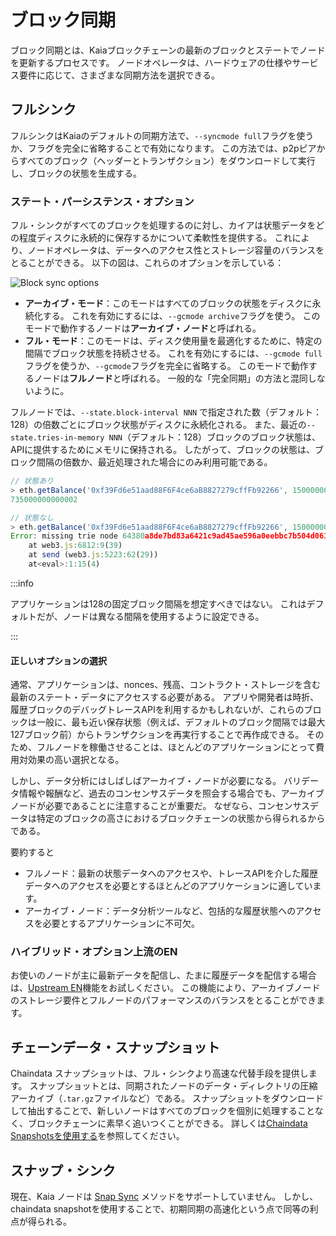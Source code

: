 # ブロック同期

ブロック同期とは、Kaiaブロックチェーンの最新のブロックとステートでノードを更新するプロセスです。 ノードオペレータは、ハードウェアの仕様やサービス要件に応じて、さまざまな同期方法を選択できる。

## フルシンク

フルシンクはKaiaのデフォルトの同期方法で、`--syncmode full`フラグを使うか、フラグを完全に省略することで有効になります。 この方法では、p2pピアからすべてのブロック（ヘッダーとトランザクション）をダウンロードして実行し、ブロックの状態を生成する。

### ステート・パーシステンス・オプション

フル・シンクがすべてのブロックを処理するのに対し、カイアは状態データをどの程度ディスクに永続的に保存するかについて柔軟性を提供する。 これにより、ノードオペレータは、データへのアクセス性とストレージ容量のバランスをとることができる。 以下の図は、これらのオプションを示している：

![Block sync options](/img/learn/block_sync.png)

- **アーカイブ・モード**：このモードはすべてのブロックの状態をディスクに永続化する。 これを有効にするには、`--gcmode archive`フラグを使う。 このモードで動作するノードは**アーカイブ・ノード**と呼ばれる。
- **フル・モード**：このモードは、ディスク使用量を最適化するために、特定の間隔でブロック状態を持続させる。 これを有効にするには、`--gcmode full`フラグを使うか、`--gcmode`フラグを完全に省略する。 このモードで動作するノードは**フルノード**と呼ばれる。 一般的な「完全同期」の方法と混同しないように。

フルノードでは、`--state.block-interval NNN` で指定された数（デフォルト：128）の倍数ごとにブロック状態がディスクに永続化される。 また、最近の`--state.tries-in-memory NNN`（デフォルト：128）ブロックのブロック状態は、APIに提供するためにメモリに保持される。 したがって、ブロックの状態は、ブロック間隔の倍数か、最近処理された場合にのみ利用可能である。

```js
// 状態あり
> eth.getBalance('0xf39Fd6e51aad88F6F4ce6aB8827279cffFb92266', 150000000)
735000000000002

// 状態なし
> eth.getBalance('0xf39Fd6e51aad88F6F4ce6aB8827279cffFb92266', 150000001)
Error: missing trie node 64380a8de7bd83a6421c9ad45ae596a0eebbc7b504d061f4a57c61742eadc804 (path )
	at web3.js:6812:9(39)
	at send (web3.js:5223:62(29))
	at<eval>:1:15(4)
```

:::info

アプリケーションは128の固定ブロック間隔を想定すべきではない。 これはデフォルトだが、ノードは異なる間隔を使用するように設定できる。

:::

#### 正しいオプションの選択

通常、アプリケーションは、nonces、残高、コントラクト・ストレージを含む最新のステート・データにアクセスする必要がある。 アプリや開発者は時折、履歴ブロックのデバッグトレースAPIを利用するかもしれないが、これらのブロックは一般に、最も近い保存状態（例えば、デフォルトのブロック間隔では最大127ブロック前）からトランザクションを再実行することで再作成できる。 そのため、フルノードを稼働させることは、ほとんどのアプリケーションにとって費用対効果の高い選択となる。

しかし、データ分析にはしばしばアーカイブ・ノードが必要になる。 バリデータ情報や報酬など、過去のコンセンサスデータを照会する場合でも、アーカイブノードが必要であることに注意することが重要だ。 なぜなら、コンセンサスデータは特定のブロックの高さにおけるブロックチェーンの状態から得られるからである。

要約すると

- フルノード：最新の状態データへのアクセスや、トレースAPIを介した履歴データへのアクセスを必要とするほとんどのアプリケーションに適しています。
- アーカイブ・ノード：データ分析ツールなど、包括的な履歴状態へのアクセスを必要とするアプリケーションに不可欠。

### ハイブリッド・オプション上流のEN

お使いのノードが主に最新データを配信し、たまに履歴データを配信する場合は、[Upstream EN](../../misc/operation/upstream-en.md)機能をお試しください。 この機能により、アーカイブノードのストレージ要件とフルノードのパフォーマンスのバランスをとることができます。

## チェーンデータ・スナップショット

Chaindata スナップショットは、フル・シンクより高速な代替手段を提供します。 スナップショットとは、同期されたノードのデータ・ディレクトリの圧縮アーカイブ（`.tar.gz`ファイルなど）である。 スナップショットをダウンロードして抽出することで、新しいノードはすべてのブロックを個別に処理することなく、ブロックチェーンに素早く追いつくことができる。 詳しくは[Chaindata Snapshotsを使用する](../../misc/operation/chaindata-snapshot.md)を参照してください。

## スナップ・シンク

現在、Kaia ノードは [Snap Sync](https://geth.ethereum.org/docs/fundamentals/sync-modes) メソッドをサポートしていません。 しかし、chaindata snapshotを使用することで、初期同期の高速化という点で同等の利点が得られる。